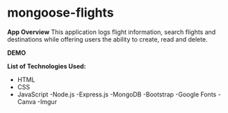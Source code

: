 # mongoose-flights

__App Overview__
This application logs flight information, search flights and destinations while offering users the ability to create, read and delete.

__DEMO__


__List of Technologies Used:__

- HTML
- CSS
- JavaScript
-Node.js
-Express.js
-MongoDB
-Bootstrap
-Google Fonts
-Canva
-Imgur

